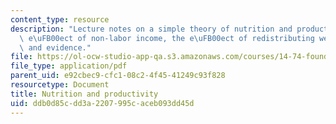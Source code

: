 ```yaml
---
content_type: resource
description: "Lecture notes on a simple theory of nutrition and productivity, the\
  \ e\uFB00ect of non-labor income, the e\uFB00ect of redistributing wealth, dynamics,\
  \ and evidence."
file: https://ol-ocw-studio-app-qa.s3.amazonaws.com/courses/14-74-foundations-of-development-policy-spring-2009/ddb0d85cdd3a2207995caceb093dd45d_MIT14_74s09_lec03.pdf
file_type: application/pdf
parent_uid: e92cbec9-cfc1-08c2-4f45-41249c93f828
resourcetype: Document
title: Nutrition and productivity
uid: ddb0d85c-dd3a-2207-995c-aceb093dd45d
---
```

